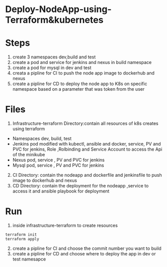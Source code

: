 # Deploy-NodeApp-using-Terraform&kubernetes

# Steps
1. create 3 namespaces dev,build and test
2. create a pod and service for jenkins and nexus in build namespace
3. create a pod for mysql in dev and test
4. creata a pipline for CI to push the node app image to dockerhub and nexus
5. create a pipline for CD to deploy the node app to K8s on specific namespace based on a parameter that was token from the user

# Files
1. Infrastructure-terraform Directory:contain all resources of k8s creates using terraform
- Namespaces dev, build, test
- Jenkins pod modified with kubectl, ansible and docker, service, PV and PVC for jenkins, Role ,Rolbinding and Service Account to access the Api of the minikube
- Nexus pod, service , PV and PVC for jenkins
- Mysql pod, service , PV and PVC for jenkins
2. CI Directory: contain the nodeapp and dockerfile and jenkinsfile to push image to dockerhub and nexus
3. CD Directory: contain the deployment for the nodeapp ,service to access it and ansible playbook for deployment

# Run 
1. inside infrastructure-terraform  to create resources
```
terraform init
terraform apply
```
2. create a pipline for CI and choose the commit number you want to build
3. create a pipline for CD and choose where to deploy the app in dev or test namesapce

